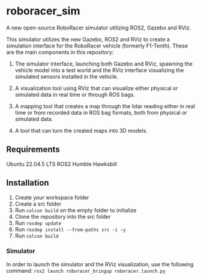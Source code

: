 # roboracer_sim
A new open-source RoboRacer simulator utilizing ROS2, Gazebo and RViz. 

This simulator utilizes the new Gazebo, ROS2 and RViz to create a simulation 
interface for the RoboRacer vehicle (formerly F1-Tenth). These are the main
components in this repository: 

1. The simulator interface, launching both Gazebo and RViz, spawning the vehicle 
model into a test world and the RViz interface visualizing the simulated sensors 
installed in the vehicle.

2. A visualization tool using RViz that can visualize either physical or simulated 
data in real time or through ROS bags.

3. A mapping tool that creates a map through the lidar reading either in real time 
or from recorded data in ROS bag formats, both from physical or simulated data.

4. A tool that can turn the created maps into 3D models.

## Requirements
Ubuntu 22.04.5 LTS
ROS2 Humble Hawksbill

## Installation

1. Create your workspace folder
2. Create a src folder
3. Run `colcon build` on the empty folder to initialize
5. Clone the repository into the src folder
6. Run `rosdep update`
7. Run `rosdep install --from-paths src -i -y`
8. Run `colcon build`

### Simulator 

In order to launch the simulator and the RViz visualization, use the following command: 
`ros2 launch roboracer_bringup roboracer.launch.py`
